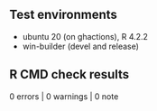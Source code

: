 ## Test environments

* ubuntu 20 (on ghactions), R 4.2.2
* win-builder (devel and release)

## R CMD check results

0 errors | 0 warnings | 0 note
